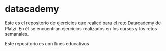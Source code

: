 # datacademy
Este es el repositorio de ejercicios que realicé para el reto Datacademy de Platzi. En él se encuentran ejercicios realizados en los cursos y los retos semanales.

Este repositorio es con fines educativos
